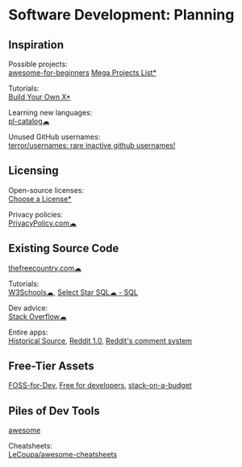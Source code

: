 # Software Development: Planning

## Inspiration

Possible projects:  
[awesome-for-beginners](https://github.com/MunGell/awesome-for-beginners)
[Mega Projects List*](https://github.com/karan/Projects/)

Tutorials:  
[Build Your Own X*](https://github.com/danistefanovic/build-your-own-x)

Learning new languages:  
[pl-catalog☁](https://github.com/prathyvsh/pl-catalog)

Unused GitHub usernames:  
[terror/usernames: rare inactive github usernames!](https://github.com/terror/usernames)

## Licensing

Open-source licenses:  
[Choose a License*](https://choosealicense.com/)

Privacy policies:  
[PrivacyPolicy.com☁](https://www.privacypolicies.com/)

## Existing Source Code

[thefreecountry.com☁](https://www.thefreecountry.com/sourcecode/index.shtml)

Tutorials:  
[W3Schools☁](https://www.w3schools.com/),
[Select Star SQL☁ - SQL](https://selectstarsql.com/)

Dev advice:  
[Stack Overflow☁](https://stackoverflow.com/)

Entire apps:  
[Historical Source](https://github.com/historicalsource),
[Reddit 1.0](https://github.com/reddit-archive/reddit1.0),
[Reddit's comment system](https://raw.githubusercontent.com/reddit-archive/reddit/753b17407e9a9dca09558526805922de24133d53/r2/r2/lib/db/_sorts.pyx)

## Free-Tier Assets

[FOSS-for-Dev](https://github.com/tvvocold/FOSS-for-Dev),
[Free for developers](https://free-for.dev/),
[stack-on-a-budget](https://github.com/255kb/stack-on-a-budget)

## Piles of Dev Tools

[awesome](https://github.com/sindresorhus/awesome)

Cheatsheets:  
[LeCoupa/awesome-cheatsheets](https://github.com/LeCoupa/awesome-cheatsheets)
